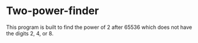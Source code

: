 # Two-power-finder
This program is built to find the power of 2 after 65536 which does not have the digits 2, 4, or 8.
